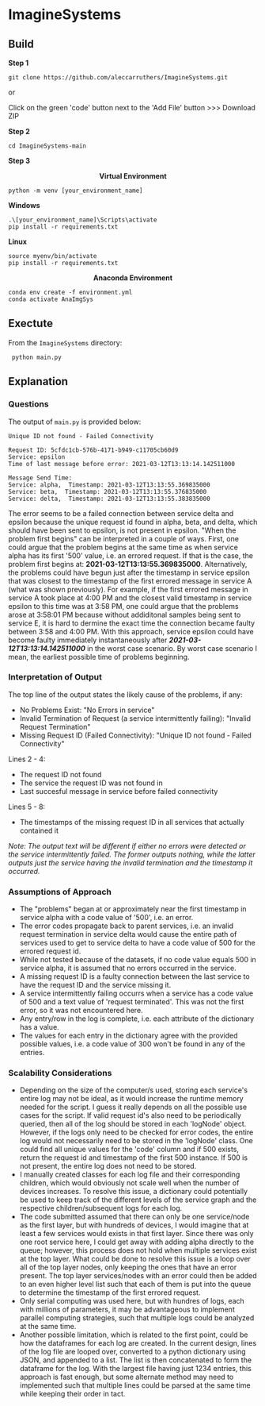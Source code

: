 # ImagineSystems

## Build
**Step 1**

```git clone https://github.com/aleccarruthers/ImagineSystems.git```
   
   or
    
   Click on the green 'code' button next to the 'Add File' button >>> Download ZIP

**Step 2**

```cd ImagineSystems-main```   

**Step 3**
<p align="center">
  <b>Virtual Environment</b><br>
</p>
 
 ```python -m venv [your_environment_name]```
 
 **Windows**
 
 ```
 .\[your_environment_name]\Scripts\activate
 pip install -r requirements.txt
 ```
 
 **Linux**
 
 ```
 source myenv/bin/activate
 pip install -r requirements.txt
 ```
 
 <p align="center">
  <b>Anaconda Environment</b><br>
</p>
 
 ```
 conda env create -f environment.yml
 conda activate AnaImgSys
 ```
 
 ## Exectute

From the ```ImagineSystems``` directory:

``` python main.py```

 ## Explanation
 
 
 ### Questions
The output of ```main.py``` is provided below:

```
Unique ID not found - Failed Connectivity

Request ID: 5cfdc1cb-576b-4171-b949-c11705cb60d9
Service: epsilon
Time of last message before error: 2021-03-12T13:13:14.142511000

Message Send Time:
Service: alpha,  Timestamp: 2021-03-12T13:13:55.369835000
Service: beta,  Timestamp: 2021-03-12T13:13:55.376835000
Service: delta,  Timestamp: 2021-03-12T13:13:55.383835000
```

The error seems to be a failed connection between service delta and epsilon because the unique request id found in alpha, beta, and delta, which should have been sent to epsilon, is not present in epsilon. "When the problem first begins" can be interpreted in a couple of ways. First, one could argue that the problem begins at the same time as when service alpha has its first '500' value, i.e. an errored request. If that is the case, the problem first begins at: **2021-03-12T13:13:55.369835000**. Alternatively, the problems could have begun just after the timestamp in service epsilon that was closest to the timestamp of the first errored message in service A (what was shown previously). For example, if the first errored message in service A took place at 4:00 PM and the closest valid timestamp in service epsilon to this time was at 3:58 PM, one could argue that the problems arose at 3:58:01 PM because without addiditonal samples being sent to service E, it is hard to dermine the exact time the connection became faulty between 3:58 and 4:00 PM. With this approach, service epsilon could have become faulty immediately instantaneously after ***2021-03-12T13:13:14.142511000*** in the worst case scenario. By worst case scenario I mean, the earliest possible time of problems beginning.


### Interpretation of Output

The top line of the output states the likely cause of the problems, if any:
- No Problems Exist: "No Errors in service"
- Invalid Termination of Request (a service intermittently
failing): "Invalid Request Termination"
- Missing Request ID (Failed Connectivity): "Unique ID not found - Failed Connectivity"

Lines 2 - 4:
- The request ID not found
- The service the request ID was not found in
- Last succesful message in service before failed connectivity

Lines 5 - 8:
- The timestamps of the missing request ID in all services that actually contained it

*Note: The output text will be different if either no errors were detected or the service intermittently failed. The former outputs nothing, while the latter outputs just the service having the invalid termination and the timestamp it occurred.*


### Assumptions of Approach

- The "problems" began at or approximately near the first timestamp in service alpha with a code value of '500', i.e. an error.
- The error codes propagate back to parent services, i.e. an invalid request termination in service delta would cause the entire path of services used to get to service delta to have a code value of 500 for the errored request id. 
- While not tested because of the datasets, if no code value equals 500 in service alpha, it is assumed that no errors occurred in the service.
- A missing request ID is a faulty connection between the last service to have the request ID and the service missing it.
- A service intermittently failing occurrs when a service has a code value of 500 and a text value of 'request terminated'. This was not the first error, so it was not encountered here.
- Any entry/row in the log is complete, i.e. each attribute of the dictionary has a value.
- The values for each entry in the dictionary agree with the provided possible values, i.e. a code value of 300 won't be found in any of the entries.


### Scalability Considerations

- Depending on the size of the computer/s used, storing each service's entire log may not be ideal, as it would increase the runtime memory needed for the script. I guess it really depends on all the possible use cases for the script. If valid request id's also need to be periodically queried, then all of the log should be stored in each 'logNode' object. However, if the logs only need to be checked for error codes, the entire log would not necessarily need to be stored in the 'logNode' class. One could find all unique values for the 'code' column and if 500 exists, return the request id and timestamp of the first 500 instance. If 500 is not present, the entire log does not need to be stored.
- I manually created classes for each log file and their corresponding children, which would obviously not scale well when the number of devices increases. To resolve this issue, a dictionary could potentially be used to keep track of the different levels of the service graph and the respective children/subsequent logs for each log.
- The code submitted assumed that there can only be one service/node as the first layer, but with hundreds of devices, I would imagine that at least a few services would exists in that first layer. Since there was only one root service here, I could get away with adding alpha directly to the queue; however, this process does not hold when multiple services exist at the top layer. What could be done to resolve this issue is a loop over all of the top layer nodes, only keeping the ones that have an error present. The top layer services/nodes with an error could then be added to an even higher level list such that each of them is put into the queue to determine the timestamp of the first errored request.
- Only serial computing was used here, but with hundres of logs, each with millions of parameters, it may be advantageous to implement parallel computing strategies, such that multiple logs could be analyzed at the same time.
- Another possible limitation, which is related to the first point, could be how the dataframes for each log are created. In the current design, lines of the log file are looped over, converted to a python dictionary using JSON, and appended to a list. The list is then concatenated to form the dataframe for the log. With the largest file having just 1234 entries, this approach is fast enough, but some alternate method may need to implemented such that multiple lines could be parsed at the same time while keeping their order in tact. 
